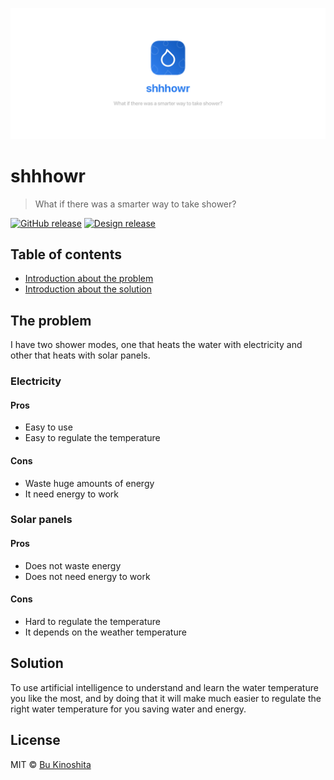 <p align="center"><img src="/design/assets/cover.png" alt="coxinha" width="600px"/></p>

# shhhowr

> What if there was a smarter way to take shower?

[![GitHub release](https://img.shields.io/github/release/qubyte/shhhowr.svg)]()
[![Design release](https://img.shields.io/badge/design-v0.0.2-blue.svg)]()

## Table of contents
  * [Introduction about the problem](#the-problem)
  * [Introduction about the solution](#solution)


## The problem

I have two shower modes, one that heats the water with electricity and other that heats with solar panels.

### Electricity

#### Pros

- Easy to use
- Easy to regulate the temperature

#### Cons

- Waste huge amounts of energy
- It need energy to work


### Solar panels

#### Pros

- Does not waste energy
- Does not need energy to work

#### Cons

- Hard to regulate the temperature
- It depends on the weather temperature


## Solution

To use artificial intelligence to understand and learn the water temperature you like the most, and by doing that it will make much easier to regulate the right water temperature for you saving water and energy.


## License

MIT © [Bu Kinoshita](https://bukinoshita.io)
